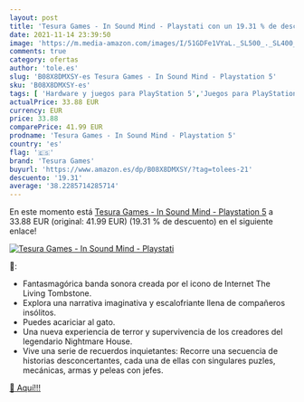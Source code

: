 ```yaml
---
layout: post
title: 'Tesura Games - In Sound Mind - Playstati con un 19.31 % de descuento'
date: 2021-11-14 23:39:50
image: 'https://m.media-amazon.com/images/I/51GDFe1VYaL._SL500_._SL400_.jpg'
comments: true
category: ofertas
author: 'tole.es'
slug: 'B08X8DMXSY-es Tesura Games - In Sound Mind - Playstation 5'
sku: 'B08X8DMXSY-es'
tags: [ 'Hardware y juegos para PlayStation 5','Juegos para PlayStation 5','Videojuegos','playstation','tesura games', ]
actualPrice: 33.88 EUR
currency: EUR
price: 33.88
comparePrice: 41.99 EUR
prodname: 'Tesura Games - In Sound Mind - Playstation 5'
country: 'es'
flag: '🇪🇸'
brand: 'Tesura Games'
buyurl: 'https://www.amazon.es/dp/B08X8DMXSY/?tag=tolees-21'
descuento: '19.31'
average: '38.2285714285714'
---
```


En este momento está [Tesura Games - In Sound Mind - Playstation 5](https://www.amazon.es/dp/B08X8DMXSY/?tag=tolees-21) a 33.88 EUR (original: 41.99 EUR) (19.31 %  de descuento) en el siguiente enlace!

[![Tesura Games - In Sound Mind - Playstati](https://m.media-amazon.com/images/I/51GDFe1VYaL._SL500_._SL400_.jpg)](https://www.amazon.es/dp/B08X8DMXSY/?tag=tolees-21)

🔎:

- Fantasmagórica banda sonora creada por el icono de Internet The Living Tombstone.
- Explora una narrativa imaginativa y escalofriante llena de compañeros insólitos.
- Puedes acariciar al gato.
- Una nueva experiencia de terror y supervivencia de los creadores del legendario Nightmare House.
- Vive una serie de recuerdos inquietantes: Recorre una secuencia de historias desconcertantes, cada una de ellas con singulares puzles, mecánicas, armas y peleas con jefes.

[🛒 Aquí!!!](https://www.amazon.es/dp/B08X8DMXSY/?tag=tolees-21)
